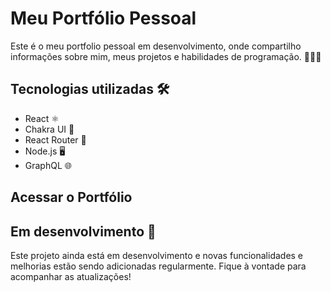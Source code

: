 # Meu Portfólio Pessoal

Este é o meu portfolio pessoal em desenvolvimento, onde compartilho informações sobre mim, meus projetos e habilidades de programação. 💼👨‍💻

## Tecnologias utilizadas 🛠️

- React ⚛️
- Chakra UI 💅
- React Router 🚦
- Node.js 🖥️
- GraphQL 🌐

## Acessar o Portfólio 



## Em desenvolvimento 🚧

Este projeto ainda está em desenvolvimento e novas funcionalidades e melhorias estão sendo adicionadas regularmente. Fique à vontade para acompanhar as atualizações!


